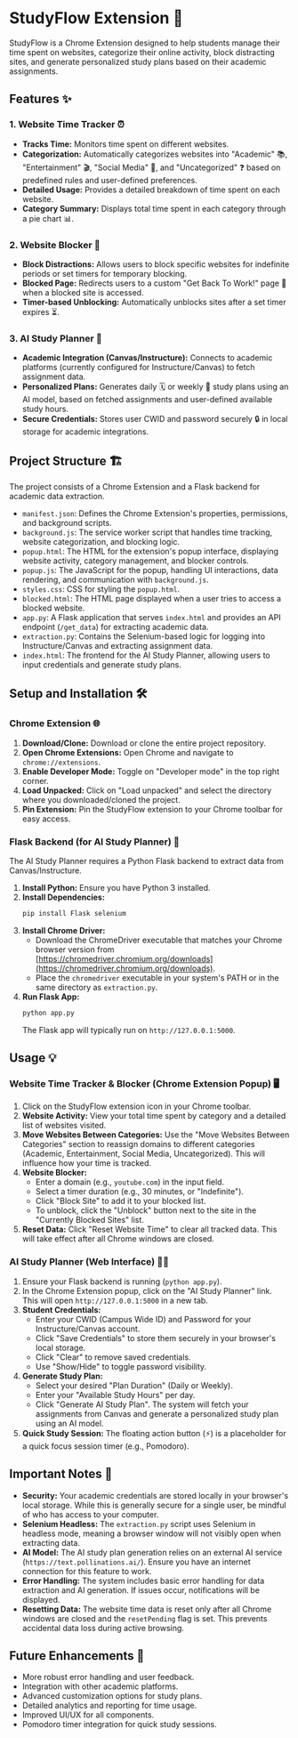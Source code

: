 # StudyFlow Extension 🚀

StudyFlow is a Chrome Extension designed to help students manage their time spent on websites, categorize their online activity, block distracting sites, and generate personalized study plans based on their academic assignments.

## Features ✨

### 1. Website Time Tracker ⏰
- **Tracks Time:** Monitors time spent on different websites.
- **Categorization:** Automatically categorizes websites into "Academic" 📚, "Entertainment" 🎬, "Social Media" 📱, and "Uncategorized" ❓ based on predefined rules and user-defined preferences.
- **Detailed Usage:** Provides a detailed breakdown of time spent on each website.
- **Category Summary:** Displays total time spent in each category through a pie chart 📊.

### 2. Website Blocker 🚫
- **Block Distractions:** Allows users to block specific websites for indefinite periods or set timers for temporary blocking.
- **Blocked Page:** Redirects users to a custom "Get Back To Work!" page 🚧 when a blocked site is accessed.
- **Timer-based Unblocking:** Automatically unblocks sites after a set timer expires ⏳.

### 3. AI Study Planner 🧠
- **Academic Integration (Canvas/Instructure):** Connects to academic platforms (currently configured for Instructure/Canvas) to fetch assignment data.
- **Personalized Plans:** Generates daily 🗓️ or weekly 📅 study plans using an AI model, based on fetched assignments and user-defined available study hours.
- **Secure Credentials:** Stores user CWID and password securely 🔒 in local storage for academic integrations.

## Project Structure 🏗️

The project consists of a Chrome Extension and a Flask backend for academic data extraction.

- `manifest.json`: Defines the Chrome Extension's properties, permissions, and background scripts.
- `background.js`: The service worker script that handles time tracking, website categorization, and blocking logic.
- `popup.html`: The HTML for the extension's popup interface, displaying website activity, category management, and blocker controls.
- `popup.js`: The JavaScript for the popup, handling UI interactions, data rendering, and communication with `background.js`.
- `styles.css`: CSS for styling the `popup.html`.
- `blocked.html`: The HTML page displayed when a user tries to access a blocked website.
- `app.py`: A Flask application that serves `index.html` and provides an API endpoint (`/get_data`) for extracting academic data.
- `extraction.py`: Contains the Selenium-based logic for logging into Instructure/Canvas and extracting assignment data.
- `index.html`: The frontend for the AI Study Planner, allowing users to input credentials and generate study plans.

## Setup and Installation 🛠️

### Chrome Extension 🌐

1.  **Download/Clone:** Download or clone the entire project repository.
2.  **Open Chrome Extensions:** Open Chrome and navigate to `chrome://extensions`.
3.  **Enable Developer Mode:** Toggle on "Developer mode" in the top right corner.
4.  **Load Unpacked:** Click on "Load unpacked" and select the directory where you downloaded/cloned the project.
5.  **Pin Extension:** Pin the StudyFlow extension to your Chrome toolbar for easy access.

### Flask Backend (for AI Study Planner) 🐍

The AI Study Planner requires a Python Flask backend to extract data from Canvas/Instructure.

1.  **Install Python:** Ensure you have Python 3 installed.
2.  **Install Dependencies:**
    ```bash
    pip install Flask selenium
    ```
3.  **Install Chrome Driver:**
    -   Download the ChromeDriver executable that matches your Chrome browser version from [https://chromedriver.chromium.org/downloads](https://chromedriver.chromium.org/downloads).
    -   Place the `chromedriver` executable in your system's PATH or in the same directory as `extraction.py`.
4.  **Run Flask App:**
    ```bash
    python app.py
    ```
    The Flask app will typically run on `http://127.0.0.1:5000`.

## Usage 💡

### Website Time Tracker & Blocker (Chrome Extension Popup) 🖥️

1.  Click on the StudyFlow extension icon in your Chrome toolbar.
2.  **Website Activity:** View your total time spent by category and a detailed list of websites visited.
3.  **Move Websites Between Categories:** Use the "Move Websites Between Categories" section to reassign domains to different categories (Academic, Entertainment, Social Media, Uncategorized). This will influence how your time is tracked.
4.  **Website Blocker:**
    -   Enter a domain (e.g., `youtube.com`) in the input field.
    -   Select a timer duration (e.g., 30 minutes, or "Indefinite").
    -   Click "Block Site" to add it to your blocked list.
    -   To unblock, click the "Unblock" button next to the site in the "Currently Blocked Sites" list.
5.  **Reset Data:** Click "Reset Website Time" to clear all tracked data. This will take effect after all Chrome windows are closed.

### AI Study Planner (Web Interface) 🧑‍💻

1.  Ensure your Flask backend is running (`python app.py`).
2.  In the Chrome Extension popup, click on the "AI Study Planner" link. This will open `http://127.0.0.1:5000` in a new tab.
3.  **Student Credentials:**
    -   Enter your CWID (Campus Wide ID) and Password for your Instructure/Canvas account.
    -   Click "Save Credentials" to store them securely in your browser's local storage.
    -   Click "Clear" to remove saved credentials.
    -   Use "Show/Hide" to toggle password visibility.
4.  **Generate Study Plan:**
    -   Select your desired "Plan Duration" (Daily or Weekly).
    -   Enter your "Available Study Hours" per day.
    -   Click "Generate AI Study Plan". The system will fetch your assignments from Canvas and generate a personalized study plan using an AI model.
5.  **Quick Study Session:** The floating action button (⚡) is a placeholder for a quick focus session timer (e.g., Pomodoro).

## Important Notes 📝

-   **Security:** Your academic credentials are stored locally in your browser's local storage. While this is generally secure for a single user, be mindful of who has access to your computer.
-   **Selenium Headless:** The `extraction.py` script uses Selenium in headless mode, meaning a browser window will not visibly open when extracting data.
-   **AI Model:** The AI study plan generation relies on an external AI service (`https://text.pollinations.ai/`). Ensure you have an internet connection for this feature to work.
-   **Error Handling:** The system includes basic error handling for data extraction and AI generation. If issues occur, notifications will be displayed.
-   **Resetting Data:** The website time data is reset only after all Chrome windows are closed and the `resetPending` flag is set. This prevents accidental data loss during active browsing.

## Future Enhancements 🌟

-   More robust error handling and user feedback.
-   Integration with other academic platforms.
-   Advanced customization options for study plans.
-   Detailed analytics and reporting for time usage.
-   Improved UI/UX for all components.
-   Pomodoro timer integration for quick study sessions.
